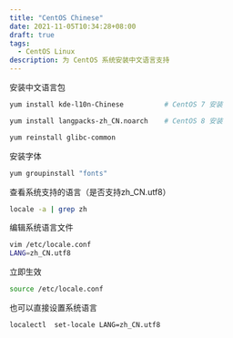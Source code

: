 ```yaml
---
title: "CentOS Chinese"
date: 2021-11-05T10:34:28+08:00
draft: true
tags:
  - CentOS Linux
description: 为 CentOS 系统安装中文语言支持
---
```


安装中文语言包

```bash
yum install kde-l10n-Chinese          # CentOS 7 安装
```

```bash
yum install langpacks-zh_CN.noarch    # CentOS 8 安装
```

```bash
yum reinstall glibc-common
```

安装字体

```bash
yum groupinstall "fonts"
```

查看系统支持的语言（是否支持zh_CN.utf8）

```bash
locale -a | grep zh
```

编辑系统语言文件

```bash
vim /etc/locale.conf
LANG=zh_CN.utf8
```

立即生效

```bash
source /etc/locale.conf
```



也可以直接设置系统语言

```bash
localectl  set-locale LANG=zh_CN.utf8
```

